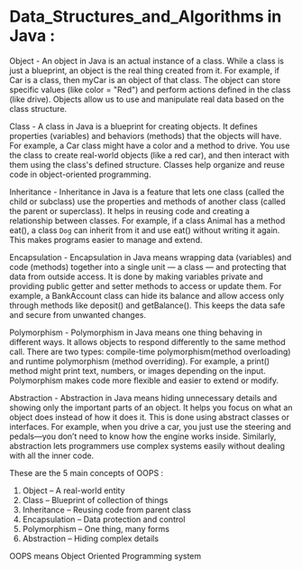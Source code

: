 # Data_Structures_and_Algorithms in Java :

Object - An object in Java is an actual instance of a class. While a class is just a blueprint, an object is the real thing created from it. For example, if Car is a class, then myCar is an object of that class. The object can store specific values (like color = "Red") and perform actions defined in the class (like drive). Objects allow us to use and manipulate real data based on the class structure.

Class - A class in Java is a blueprint for creating objects. It defines properties (variables) and behaviors (methods) that the objects will have. For example, a Car class might have a color and a method to drive. You use the class to create real-world objects (like a red car), and then interact with them using the class's defined structure. Classes help organize and reuse code in object-oriented programming.

Inheritance - Inheritance in Java is a feature that lets one class (called the child or subclass) use the properties and methods of another class (called the parent or superclass). It helps in reusing code and creating a relationship between classes. For example, if a class Animal has a method eat(), a class `Dog` can inherit from it and use eat() without writing it again. This makes programs easier to manage and extend.

Encapsulation - Encapsulation in Java means wrapping data (variables) and code (methods) together into a single unit — a class — and protecting that data from outside access. It is done by making variables private and providing public getter and setter methods to access or update them. For example, a BankAccount class can hide its balance and allow access only through methods like deposit() and getBalance(). This keeps the data safe and secure from unwanted changes.

Polymorphism - Polymorphism in Java means one thing behaving in different ways. It allows objects to respond differently to the same method call. There are two types: compile-time polymorphism(method overloading) and runtime polymorphism (method overriding). For example, a print() method might print text, numbers, or images depending on the input. Polymorphism makes code more flexible and easier to extend or modify.

Abstraction - Abstraction in Java means hiding unnecessary details and showing only the important parts of an object. It helps you focus on what an object does instead of how it does it. This is done using abstract classes or interfaces. For example, when you drive a car, you just use the steering and pedals—you don’t need to know how the engine works inside. Similarly, abstraction lets programmers use complex systems easily without dealing with all the inner code.

These are the 5 main concepts of OOPS :

1. Object –  A real-world entity
2. Class – Blueprint of collection of things 
3. Inheritance  – Reusing code from parent class
4. Encapsulation – Data protection and control
5. Polymorphism – One thing, many forms
6. Abstraction – Hiding complex details

OOPS means Object Oriented Programming system

